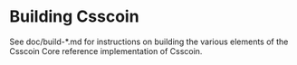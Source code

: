 Building Csscoin
================

See doc/build-*.md for instructions on building the various
elements of the Csscoin Core reference implementation of Csscoin.
